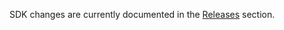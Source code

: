SDK changes are currently documented in the [Releases](https://github.com/authsignal/authsignal-ruby/releases) section.
